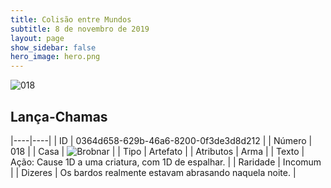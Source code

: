 ```yaml
---
title: Colisão entre Mundos
subtitle: 8 de novembro de 2019
layout: page
show_sidebar: false
hero_image: hero.png
---
```


![018](https://cdn.keyforgegame.com/media/card_front/pt/452_018_X75WGJV5G8J2_pt.png)

## Lança-Chamas

|----|----|
| ID | 0364d658-629b-46a6-8200-0f3de3d8d212 |
| Número | 018 |
| Casa | ![Brobnar](https://archonarcana.com/images/thumb/e/e0/Brobnar.png/22px-Brobnar.png "Brobnar") |
| Tipo | Artefato |
| Atributos | Arma |
| Texto | Ação: Cause 1D a uma criatura,  com 1D de espalhar. |
| Raridade | Incomum |
| Dizeres | Os bardos realmente estavam abrasando naquela noite. |
